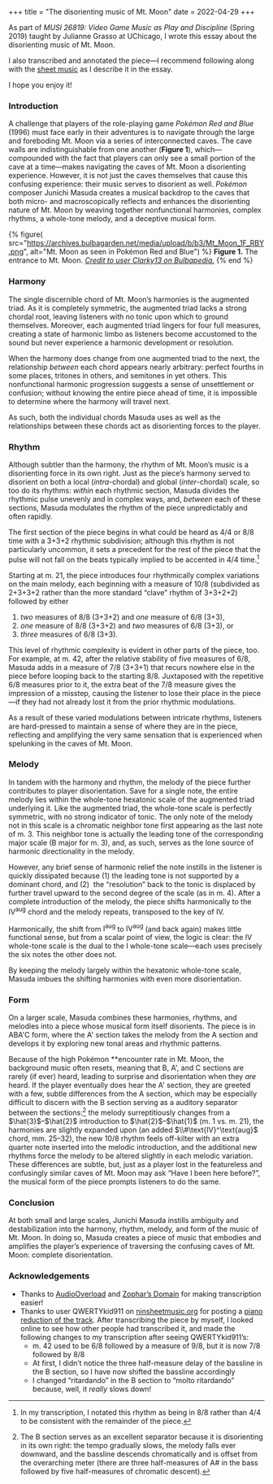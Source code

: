 +++
title = "The disorienting music of Mt. Moon"
date = 2022-04-29
+++

As part of *MUSI 26819: Video Game Music as Play and Discipline* (Spring 2019) taught by Julianne Grasso at UChicago, I wrote this essay about the disorienting music of Mt. Moon.

I also transcribed and annotated the piece—I recommend following along with the
[sheet music](/blog-assets/mt-moon/MtMoon.pdf)
as I describe it in the essay.

I hope you enjoy it!

### Introduction

A challenge that players of the role-playing game *Pokémon Red and Blue* (1996) must face early in their adventures is to navigate through the large and foreboding Mt. Moon via a series of interconnected caves. The cave walls are indistinguishable from one another (**Figure 1**), which—compounded with the fact that players can only see a small portion of the cave at a time—makes navigating the caves of Mt. Moon a disorienting experience. However, it is not just the caves themselves that cause this confusing experience: their music serves to disorient as well. *Pokémon* composer Junichi Masuda creates a musical backdrop to the caves that both micro- and macroscopically reflects and enhances the disorienting nature of Mt. Moon by weaving together nonfunctional harmonies, complex rhythms, a whole-tone melody, and a deceptive musical form.

{% figure(
     src="https://archives.bulbagarden.net/media/upload/b/b3/Mt_Moon_1F_RBY.png",
     alt="Mt. Moon as seen in Pokémon Red and Blue") %}
**Figure 1.** The entrance to Mt. Moon.
*[Credit to user Clarky13 on Bulbapedia.](https://archives.bulbagarden.net/wiki/File:Mt_Moon_1F_RBY.png)*
{% end %}

### Harmony

The single discernible chord of Mt. Moon’s harmonies is the augmented triad. As it is completely symmetric, the augmented triad lacks a strong chordal root, leaving listeners with no tonic upon which to ground themselves. Moreover, each augmented triad lingers for four full measures, creating a state of harmonic limbo as listeners become accustomed to the sound but never experience a harmonic development or resolution.

When the harmony does change from one augmented triad to the next, the relationship *between* each chord appears nearly arbitrary: perfect fourths in some places, tritones in others, and semitones in yet others. This nonfunctional harmonic progression suggests a sense of unsettlement or confusion; without knowing the entire piece ahead of time, it is impossible to determine where the harmony will travel next.

As such, both the individual chords Masuda uses as well as the relationships between these chords act as disorienting forces to the player.

### Rhythm

Although subtler than the harmony, the rhythm of Mt. Moon’s music is a disorienting force in its own right. Just as the piece’s harmony served to disorient on both a local (*intra*-chordal) and global (*inter*-chordal) scale, so too do its rhythms: *within* each rhythmic section, Masuda divides the rhythmic pulse unevenly and in complex ways, and, *between* each of these sections, Masuda modulates the rhythm of the piece unpredictably and often rapidly.

The first section of the piece begins in what could be heard as 4/4 or 8/8 time with a 3+3+2 rhythmic subdivision; although this rhythm is not particularly uncommon, it sets a precedent for the rest of the piece that the pulse will not fall on the beats typically implied to be accented in 4/4 time.[^1]

Starting at m. 21, the piece introduces four rhythmically complex variations on the main melody, each beginning with a measure of 10/8 (subdivided as 2+3+3+2 rather than the more standard “clave” rhythm of 3+3+2+2) followed by either

1. *two* measures of 8/8 (3+3+2) and *one* measure of 6/8 (3+3),
2. *one* measure of 8/8 (3+3+2) and *two* measures of 6/8 (3+3), or
3. *three* measures of 6/8 (3+3).

This level of rhythmic complexity is evident in other parts of the piece, too. For example, at m. 42, after the relative stability of five measures of 6/8, Masuda adds in a measure of 7/8 (3+3+1) that recurs nowhere else in the piece before looping back to the starting 8/8. Juxtaposed with the repetitive 6/8 measures prior to it, the extra beat of the 7/8 measure gives the impression of a misstep, causing the listener to lose their place in the piece—if they had not already lost it from the prior rhythmic modulations.

As a result of these varied modulations between intricate rhythms, listeners are hard-pressed to maintain a sense of where they are in the piece, reflecting and amplifying the very same sensation that is experienced when spelunking in the caves of Mt. Moon.

### Melody

In tandem with the harmony and rhythm, the melody of the piece further contributes to player disorientation. Save for a single note, the entire melody lies within the whole-tone hexatonic scale of the augmented triad underlying it. Like the augmented triad, the whole-tone scale is perfectly symmetric, with no strong indicator of tonic. The only note of the melody not in this scale is a chromatic neighbor tone first appearing as the last note of m. 3. This neighbor tone is actually the leading tone of the corresponding major scale (B major for m. 3), and, as such, serves as the lone source of harmonic directionality in the melody.

However, any brief sense of harmonic relief the note instills in the listener is quickly dissipated because (1) the leading tone is not supported by a dominant chord, and (2)  the “resolution” back to the tonic is displaced by further travel upward to the second degree of the scale (as in m. 4). After a complete introduction of the melody, the piece shifts harmonically to the $\text{IV}^\text{aug}$ chord and the melody repeats, transposed to the key of $\text{IV}$.

Harmonically, the shift from $\text{I}^\text{aug}$ to $\text{IV}^\text{aug}$ (and back again) makes little functional sense, but from a scalar point of view, the logic is clear: the $\text{IV}$ whole-tone scale is the dual to the I whole-tone scale—each uses precisely the six notes the other does not.

By keeping the melody largely within the hexatonic whole-tone scale, Masuda imbues the shifting harmonies with even more disorientation.

### Form

On a larger scale, Masuda combines these harmonies, rhythms, and melodies into a piece whose musical form itself disorients. The piece is in ABA'C form, where the A' section takes the melody from the A section and develops it by exploring new tonal areas and rhythmic patterns. 

Because of the high Pokémon **encounter rate in Mt. Moon, the background music often resets, meaning that B, A', and C sections are rarely (if ever) heard, leading to surprise and disorientation when they *are* heard. If the player eventually does hear the A' section, they are greeted with a few, subtle differences from the A section, which may be especially difficult to discern with the B section serving as a auditory separator between the sections:[^2] the melody surreptitiously changes from a $\hat{3}$–$\hat{2}$ introduction to $\hat{2}$–$\hat{1}$ (m. 1 vs. m. 21), the harmonies are slightly expanded upon (an added $\\#\text{IV}^\text{aug}$ chord, mm. 25–32), the new 10/8 rhythm feels off-kilter with an extra quarter note inserted into the melodic introduction, and the additional new rhythms force the melody to be altered slightly in each melodic variation. These differences are subtle, but, just as a player lost in the featureless and confusingly similar caves of Mt. Moon may ask “Have I been here before?”, the musical form of the piece prompts listeners to do the same.

### Conclusion

At both small and large scales, Junichi Masuda instills ambiguity and destabilization into the harmony, rhythm, melody, and form of the music of Mt. Moon. In doing so, Masuda creates a piece of music that embodies and amplifies the player’s experience of traversing the confusing caves of Mt. Moon: complete disorientation.

### Acknowledgements

- Thanks to [AudioOverload](https://www.bannister.org/software/ao.htm) and [Zophar’s Domain](https://www.zophar.net/) for making transcription easier!
- Thanks to user QWERTYkid911 on [ninsheetmusic.org](http://ninsheetmusic.org/) for posting a [piano reduction of the track](https://www.ninsheetmusic.org/download/pdf/605.). After transcribing the piece by myself, I looked online to see how other people had transcribed it, and made the following changes to my transcription after seeing QWERTYkid911’s:
    - m. 42 used to be 6/8 followed by a measure of 9/8, but it is now 7/8 followed by 8/8
    - At first, I didn’t notice the three half-measure delay of the bassline in the B section, so I have now shifted the bassline accordingly
    - I changed “ritardando” in the B section to “molto ritardando” because, well, it *really* slows down!

[^1]: In my transcription, I notated this rhythm as being in 8/8 rather than 4/4 to be consistent with the remainder of the piece.

[^2]: The B section serves as an excellent separator because it is disorienting in its own right: the tempo gradually slows, the melody falls ever downward, and the bassline descends chromatically and is offset from the overarching meter (there are three half-measures of A# in the bass followed by five half-measures of chromatic descent).

